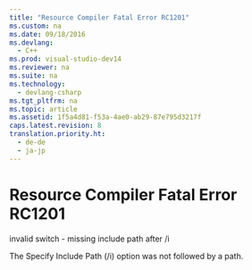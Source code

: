 ```yaml
---
title: "Resource Compiler Fatal Error RC1201"
ms.custom: na
ms.date: 09/18/2016
ms.devlang: 
  - C++
ms.prod: visual-studio-dev14
ms.reviewer: na
ms.suite: na
ms.technology: 
  - devlang-csharp
ms.tgt_pltfrm: na
ms.topic: article
ms.assetid: 1f5a4d81-f53a-4ae0-ab29-87e795d3217f
caps.latest.revision: 8
translation.priority.ht: 
  - de-de
  - ja-jp
---
```

# Resource Compiler Fatal Error RC1201
invalid switch - missing include path after /i  
  
 The Specify Include Path (/i) option was not followed by a path.
